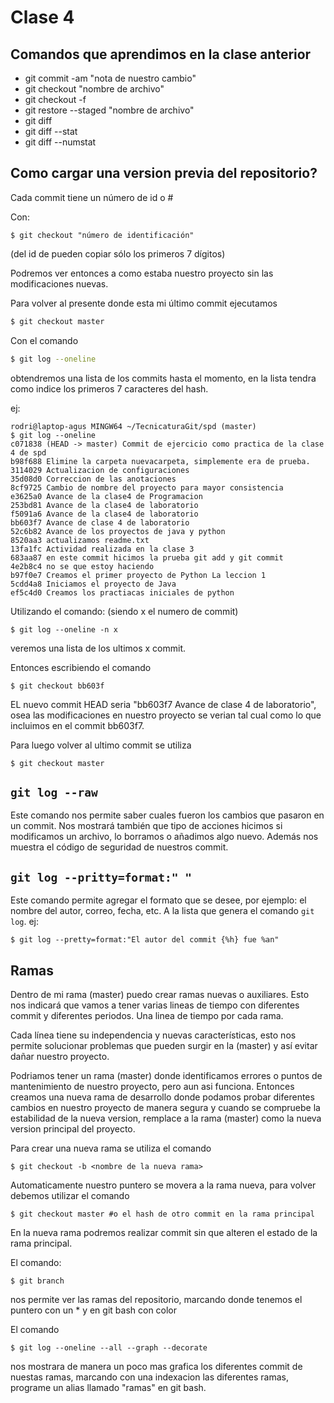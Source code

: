 # Clase 4

## Comandos que aprendimos en la clase anterior
- git commit -am "nota de nuestro cambio"
- git checkout "nombre de archivo"
- git checkout -f
- git restore --staged "nombre de archivo"
- git diff
- git diff --stat
- git diff --numstat

## Como cargar una version previa del repositorio?
Cada commit tiene un número de id o #

Con:

```commandline 
$ git checkout "número de identificación"
```

(del id de pueden copiar sólo los primeros 7 dígitos)

Podremos ver entonces a como estaba nuestro proyecto sin las modificaciones nuevas.

Para volver al presente donde esta mi último commit ejecutamos

```bash
$ git checkout master
```

Con el comando 

```bash
$ git log --oneline
```

obtendremos una lista de los commits hasta el momento, en la lista tendra como indice los 
primeros 7 caracteres del hash. 

ej:

```gitbash
rodri@laptop-agus MINGW64 ~/TecnicaturaGit/spd (master)
$ git log --oneline
c071838 (HEAD -> master) Commit de ejercicio como practica de la clase 4 de spd
b98f688 Elimine la carpeta nuevacarpeta, simplemente era de prueba.
3114029 Actualizacion de configuraciones
35d08d0 Correccion de las anotaciones
8cf9725 Cambio de nombre del proyecto para mayor consistencia
e3625a0 Avance de la clase4 de Programacion
253bd81 Avance de la clase4 de laboratorio
f5091a6 Avance de la clase4 de laboratorio
bb603f7 Avance de clase 4 de laboratorio
52c6b82 Avance de los proyectos de java y python
8520aa3 actualizamos readme.txt
13fa1fc Actividad realizada en la clase 3
683aa87 en este commit hicimos la prueba git add y git commit
4e2b8c4 no se que estoy haciendo
b97f0e7 Creamos el primer proyecto de Python La leccion 1
5cdd4a8 Iniciamos el proyecto de Java
ef5c4d0 Creamos los practiacas iniciales de python
```

Utilizando el comando: (siendo x el numero de commit)

```
$ git log --oneline -n x
```

veremos una lista de los ultimos x commit.


Entonces escribiendo el comando 

```
$ git checkout bb603f
```
EL nuevo commit HEAD seria "bb603f7 Avance de clase 4 de laboratorio",
osea las modificaciones en nuestro proyecto se verian tal cual como lo que 
incluimos en el commit bb603f7.

Para luego volver al ultimo commit se utiliza

```
$ git checkout master
```

## `git log --raw`
Este comando nos permite saber cuales fueron los cambios que pasaron en un 
commit.
Nos mostrará también que tipo de acciones hicimos si modificamos un archivo,
lo borramos o añadimos algo nuevo. Además nos muestra el código de seguridad
de nuestros commit.

## `git log --pritty=format:" "`
Este comando permite agregar el formato que se desee, por ejemplo:
el nombre del autor, correo, fecha, etc. A la lista que genera el comando 
`git log`.
ej:

```
$ git log --pretty=format:"El autor del commit {%h} fue %an"
```

## Ramas
Dentro de mi rama (master) puedo crear ramas nuevas o auxiliares.
Esto nos indicará que vamos a tener varias lineas de tiempo con diferentes 
commit y diferentes periodos. Una linea de tiempo por cada rama.

Cada línea tiene su independencia y nuevas características, esto nos permite 
solucionar problemas que pueden surgir en la (master) y así evitar dañar nuestro
proyecto.

Podriamos tener un rama (master) donde identificamos errores o puntos de 
mantenimiento de nuestro proyecto, pero aun asi funciona. Entonces creamos 
una nueva rama de desarrollo donde podamos probar diferentes cambios en nuestro
proyecto de manera segura y cuando se compruebe la estabilidad de la nueva 
version, remplace a la rama (master) como la nueva version principal del
proyecto.

Para crear una nueva rama se utiliza el comando 

```
$ git checkout -b <nombre de la nueva rama>
```

Automaticamente nuestro puntero se movera a la rama nueva, para volver 
debemos utilizar el comando 

```
$ git checkout master #o el hash de otro commit en la rama principal 
```

En la nueva rama podremos realizar commit sin que alteren el estado 
de la rama principal.



El comando:

```
$ git branch
```

nos permite ver las ramas del repositorio, marcando donde tenemos el puntero
con un * y en git bash con color


El comando 

```
$ git log --oneline --all --graph --decorate
```

nos mostrara de manera un poco mas grafica los diferentes commit
de nuestas ramas, marcando con una indexacion las diferentes ramas,
programe un alias llamado "ramas" en git bash.



